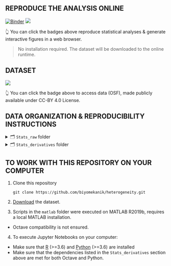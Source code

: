 ## REPRODUCE THE ANALYSIS ONLINE 

[![Binder](https://mybinder.org/badge_logo.svg)](https://mybinder.org/v2/gh/https%3A%2F%2Fmybinder.org%2Fv2%2Fgh%2Fbiyomekanik%2Fheterogeneity/HEAD?labpath=notebooks) [![](https://img.shields.io/badge/Voila-Dashboard-red?style=flat&logo=jupyter)](https://mybinder.org/v2/gh/biyomekanik/heterogeneity/main?urlpath=%2Fvoila%2Frender%2Fnotebooks%2Fstep1_interactive_dashboard.ipynb)

👆 You can click the badges above reproduce statistical analyses & generate interactive figures in a web browser. 
> No installation required. The dataset will be downloaded to the online runtime. 

## DATASET

[![](https://img.shields.io/badge/DATA%20DOI-10.17605%2FOSF.IO%2F2G9PH-blue)](https://doi.org/10.17605/OSF.IO/2G9PH) 

👆 You can click the badge above to access data (OSF), made publicly available under CC-BY 4.0 License. 

## DATA ORGANIZATION & REPRODUCIBILITY INSTRUCTIONS

<details>
<summary>🗂 <code>Stats_raw</code> folder </summary>
<hr>
  
* `FiberStrain_vtk` subfolder 
  * Reconstructed gastrocnemius medialis (GM) fascicles in physical coordinates, saved in `vtkPolyData` format (`*.vtk`) for 16 parameter combinations of all 5 subjects (A-E). Fiber direction strain values are written as scalars to fiber nodes (x,y,z).
  * Lowest level derived data provided. 
* `FiberStrain_mat` subfolder 
  * The `MatFibers.mat` file contains 80 struct arrays loaded into MATLAB by reading `*.vtk` files. The length of a struct array corresponds to number of fascicles tracked. Each fascicle is comprised of multiple nodes and for each node location (`.points` field), a fiber direction strain scalar (`.scalars`) is saved.
  * You can test `vtk` `mat` correspondance in MATLAB by:
    ```octave
        fibers = read_vtkFiberBundle('subA_flx_pas_ext_pas_4_4_fibers.vtk');
        load('MatFibers.mat');
        isequal(fibers, subA_sigma4-alpha_4);
    ```

 </details>

<details>
<summary>🗂 <code>Stats_derivatives</code> folder </summary>
<hr>
  
* `FiberStrain_parts` subfolder 
  * Stores 80 mat files, each containing 10 struct arrays for 10 muscle parts: `d1`, `d2`, `d3`, `d4`, `m1`, `m2`, `p4`, `p3`, `p2`, `p1`. Each muscle part contains different number of structs depending on how many fascicles does the respective plane intersect. The same nodal representation (`points (x,y,z)` and `scalar (strain)`) is followed.
  * ♻️ To re-generate muscle parts in MATLAB:
    * 1. Run the very top [section](https://www.mathworks.com/help/matlab/matlab_prog/create-and-run-sections.html;jsessionid=9eda978209027f28b3ec6573fe06) (`main.m`) **after** setting the directory where you downloaded the `Stats_raw` folder:
      ```octave
        %% ======================
        %  SET DATA (ROOT) DIRECTORY SECTION
        %  ======================
        rootDir = "/path/to/Stats_raw_folder";
      ```
      > Sections in matlab are executed by 
    * 2. Run `SECTION - 1` of the `main.m` script in MATLAB:
    ```octave
      %% ===========
      %  SECTION - 1 | Split tracked fascicles
      %  ===========
    ```
  * Heatmaps are located in this directory:
    * `sub-x_CentralTendency_median.png` Median fiber direction strain at each muscle part (Figures in the article). 
    * `sub-x_CentralTendency.png` Mean fiber direction strain at each muscle part (supplementary). 
    * `sub-x_Dispersion_mad.png` Median absolute deviation at each muscle part (supplementary). 
    * `sub-x_Dispersion.png` Standard deviation at each muscle part (supplementary).
  * ♻️ To re-generate heatmaps:
      * Run `SECTION - 2` of the `main.m` script in MATLAB with the following configuration:
      ```octave
        %% ===========
        %  SECTION - 2
        %  ===========
        ENABLE_STANDARDIZATION = false;
        WRITE_HEATMAPS = true;
      ```
* `FiberStrain_mzscore` subfolder 
  * Stores 80 mat files, each containing 10 struct arrays for 10 muscle parts: `d1`, `d2`, `d3`, `d4`, `m1`, `m2`, `p4`, `p3`, `p2`, `p1`. Each muscle part contains different number of structs depending on how many fascicles does the respective plane intersect. The scalars represent **modified z-score (mzscore)** of fiber direction strain distributions.
    * ♻️ To re-generate `_modzscore` fascicles and respective heatmaps:
      * Run `SECTION - 2` of the `main.m` script in MATLAB with the following configuration:
      ```octave
        %% ===========
        %  SECTION - 2
        %  ===========
        ENABLE_STANDARDIZATION = true;
        WRITE_HEATMAPS = true;
      ```
* `FiberStrain_mzscore_reduced` subfolder 
  * Modified z-score fascicles in 10 muscle parts after interval down-sampling (1400 nodes per part).
      * ♻️ To re-generate interval subsampled`_modzscore` fascicles:
        * Run `SECTION - 3` of the `main.m` script in MATLAB with the following configuration:
        ```octave
          %% ====================
          %  SECTION - 3
          %  UNIFORM DOWNSAMPLING
          %  ====================
          % MATLAB's default random number generator configs are used (rng(default)). 
          % Randomization is only applied when further reduction is needed. 
        ```
* `Static_from_3DSlicer` subfolder 
  * Screenshots (Figure-1) of fiber direction strain distributions for equal sigma and alpha binary pairs.
* `HSF_Inputs` subfolder 
  * Permutations of `{4,4}`,`{6,6}`,`{8,8}`,`{10,10}` configurations are parsed for hierarchical shift function analysis, to be performed in `R`.
    * `subX_reduced_aa_bb.file` R compatible (feather) data structure for HSF inputs comparing `{a,a}` vs `{b,b}` configurations of modified-z-score-reduced points clouds across muscle parts in a hierarchical statistical design (of dependent measurements, i.e. parameter alterations create dependent measurements). 
    * ♻️ To regenerate these files:
      * You can execute [`step2_parse_HSF_feather.ipynb`](https://mybinder.org/v2/gh/https%3A%2F%2Fmybinder.org%2Fv2%2Fgh%2Fbiyomekanik%2Fheterogeneity/HEAD?labpath=notebooks%2Fstep2_parse_HSF_feather.ipynb) online by following the instructions in the notebook. 
      * To execute locally, please ensure that following Python (>=3.6) dependencies are met: 
      ```python
        from scipy.io import loadmat
        import numpy as np
        import feather
        import pandas as pd
      ```
* `HSF_Inputs/HSF_Objects` sub-subfolder 
  * `subX_HSF_aa_bb.file` R data structure storing an R object generated by the hierarchical shift function analysis for the `{a,a}` vs `{b,b}` comparison across 10 muscle parts.
     * ♻️ To regenerate these files:
      * You can execute [`step3_runHSF_and_visualize.ipynb`](https://mybinder.org/v2/gh/https%3A%2F%2Fmybinder.org%2Fv2%2Fgh%2Fbiyomekanik%2Fheterogeneity/HEAD?labpath=notebooks%2Fstep3_runHSF_and_visualize.ipynb) online by following the instructions in the notebook. 
      * To execute locally, please ensure that following R (>=3.6) dependencies are met: 
      ```R
        install.packages(c('repr', 'IRdisplay', 'pbdZMQ', 'devtools'))  
        install.packages("ggplot2")
        install.packages("tibble")
        install.packages("gridextra")
        install.packages("R.matlab")
        install.packages("plotly")
        install.packages("plyr")
        install.packages("cowplot")
        install.packages("feather")
        install.packages("ggridges")
        install.packages("htmlwidgets")
        install.packages(c('repr', 'IRdisplay', 'pbdZMQ', 'devtools'))
        devtools::install_github('IRkernel/IRkernel')
        devtools::install_github('GRousselet/rogme')
      ```
  
 </details>
 
 ## TO WORK WITH THIS REPOSITORY ON YOUR COMPUTER
1. Clone this repository 
   ```
   git clone https://github.com/biyomekanik/heterogeneity.git
   ```
2. [Download](https://osf.io/2g9ph/) the dataset.  

3. Scripts in the `matlab` folder were executed on MATLAB R2019b, requires a local MATLAB installation. 
  * Octave compatibility is not ensured. 

4. To execute Jupyter Notebooks on your computer:
  * Make sure that [R](https://www.r-project.org/) (>=3.6) and [Python](https://www.anaconda.com/) (>=3.6) are installed 
  * Make sure that the dependencies listed in the `Stats_derivatives` section above are met for both Octave and Python. 
